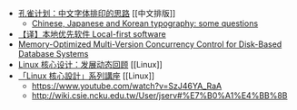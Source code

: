 - [孔雀计划：中文字体排印的思路](https://www.thetype.com/kongque/) [[中文排版]]
	- [Chinese, Japanese and Korean typography: some questions](https://github.com/koreader/koreader/issues/6162)
- [【译】本地优先软件 Local-first software](https://www.zxch3n.com/local-first/)
- [Memory-Optimized Multi-Version Concurrency Control for Disk-Based Database Systems](https://db.in.tum.de/~freitag/papers/p2797-freitag.pdf)
- [Linux 核心设计：发展动态回顾](https://www.youtube.com/watch?v=nUXxdgszJAQ) [[Linux]]
- [「Linux 核心設計」系列講座](https://hackmd.io/@sysprog/linux-kernel-internal) [[Linux]]
	- https://www.youtube.com/watch?v=SzJ46YA_RaA
	- http://wiki.csie.ncku.edu.tw/User/jserv#%E7%B0%A1%E4%BB%8B